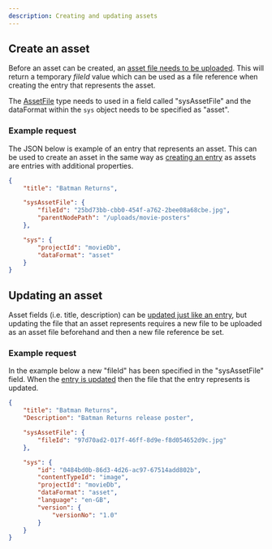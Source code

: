 ```yaml
---
description: Creating and updating assets
---
```


## Create an asset

Before an asset can be created, an [asset file needs to be uploaded](/assets/upload-asset-file.md). This will return a temporary *fileId* value which can be used as a file reference when creating the entry that represents the asset.

The [AssetFile](/model/assetfile.md) type needs to used in a field called "sysAssetFile" and the dataFormat within the `sys` object needs to be specified as "asset".

### Example request

The JSON below is example of an entry that represents an asset. This can be used to create an asset in the same way as [creating an entry](/entries/create-an-entry.md) as assets are entries with additional properties.

```json
{
    "title": "Batman Returns",

    "sysAssetFile": {
        "fileId": "25bd73bb-cbb0-454f-a762-2bee08a68cbe.jpg",
        "parentNodePath": "/uploads/movie-posters"
    },

    "sys": {
        "projectId": "movieDb",
        "dataFormat": "asset"
    }
}
```

## Updating an asset

Asset fields (i.e. title, description) can be [updated just like an entry](/entries/update-an-entry.md), but updating the file that an asset represents requires a new file to be uploaded as an asset file beforehand and then a new file reference be set.

### Example request

In the example below a new "fileId" has been specified in the "sysAssetFile" field. When the [entry is updated](/entries/update-an-entry.md) then the file that the entry represents is updated.

```json
{
    "title": "Batman Returns",
    "Description": "Batman Returns release poster",

    "sysAssetFile": {
        "fileId": "97d70ad2-017f-46ff-8d9e-f8d054652d9c.jpg"
    },

    "sys": {
        "id": "0484bd0b-86d3-4d26-ac97-67514add802b",
        "contentTypeId": "image",
        "projectId": "movieDb",
        "dataFormat": "asset",
        "language": "en-GB",
        "version": {
            "versionNo": "1.0"
        }
    }
}
```